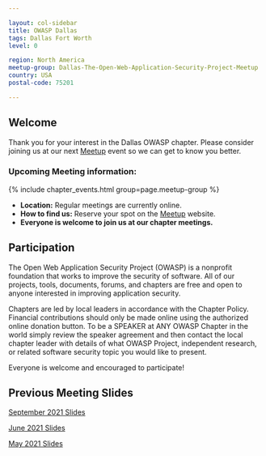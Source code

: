 ```yaml
---

layout: col-sidebar
title: OWASP Dallas
tags: Dallas Fort Worth
level: 0

region: North America
meetup-group: Dallas-The-Open-Web-Application-Security-Project-Meetup
country: USA
postal-code: 75201

---
```


## Welcome
Thank you for your interest in the Dallas OWASP chapter. Please consider joining us at our next [Meetup](https://www.meetup.com/Dallas-The-Open-Web-Application-Security-Project-Meetup/) event so we can get to know you better.

### Upcoming Meeting information:
{% include chapter_events.html group=page.meetup-group %}

- <b>Location:</b>  Regular meetings are currently online.<br> 
- <b>How to find us:</b>  Reserve your spot on the [Meetup](https://www.meetup.com/Dallas-The-Open-Web-Application-Security-Project-Meetup/) website.<br> 
- <b>Everyone is welcome to join us at our chapter meetings.</b><br> 

## Participation
The Open Web Application Security Project (OWASP) is a nonprofit foundation that works to improve the security of software. All of our projects, tools, documents, forums, and chapters are free and open to anyone interested in improving application security. 

Chapters are led by local leaders in accordance with the Chapter Policy. Financial contributions should only be made online using the authorized online donation button. To be a SPEAKER at ANY OWASP Chapter in the world simply review the speaker agreement and then contact the local chapter leader with details of what OWASP Project, independent research, or related software security topic you would like to present.

Everyone is welcome and encouraged to participate!

## Previous Meeting Slides
[September 2021 Slides](https://github.com/OWASP/www-chapter-dallas/blob/master/Secure_by_Default.pdf)

[June 2021 Slides](https://github.com/OWASP/www-chapter-dallas/blob/master/OWASP_develope_secure_software_with_OWASP_20210622.pdf)

[May 2021 Slides](https://github.com/OWASP/www-chapter-dallas/blob/master/Almost%20Intractable%20Application%20Security%20Problems%20and%20Solutions%20-%20OWASP%20Dallas%2025%20May%202021.pdf)

